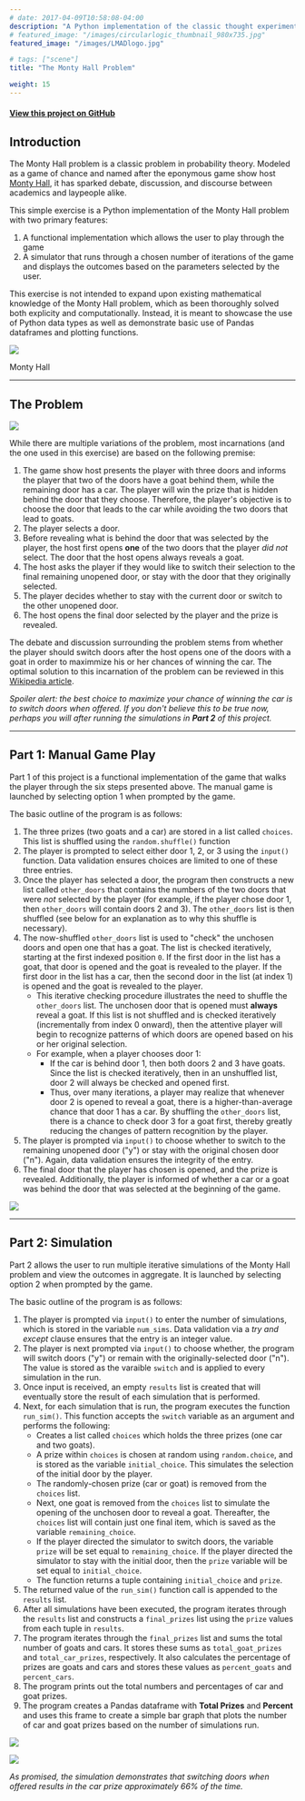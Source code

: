 ```yaml
---
# date: 2017-04-09T10:58:08-04:00
description: "A Python implementation of the classic thought experiment"
# featured_image: "/images/circularlogic_thumbnail_980x735.jpg"
featured_image: "/images/LMADlogo.jpg"

# tags: ["scene"]
title: "The Monty Hall Problem"

weight: 15
---
```

#### [View this project on GitHub](https://github.com/jgabunilas/monty-hall)

## Introduction

The Monty Hall problem is a classic problem in probability theory. Modeled as a game of chance and named after the eponymous game show host [Monty Hall](https://en.wikipedia.org/wiki/Monty_Hall), it has sparked debate, discussion, and discourse between academics and laypeople alike.  

This simple exercise is a Python implementation of the Monty Hall problem with two primary features:
1. A functional implementation which allows the user to play through the game
2. A simulator that runs through a chosen number of iterations of the game and displays the outcomes based on the parameters selected by the user.

This exercise is not intended to expand upon existing mathematical knowledge of the Monty Hall problem, which as been thoroughly solved both explicity and computationally. Instead, it is meant to showcase the use of Python data types as well as demonstrate basic use of Pandas dataframes and plotting functions. 

![](monty_man.jpg)

Monty Hall

---

## The Problem

![](monty_hall_image.png)

While there are multiple variations of the problem, most incarnations (and the one used in this exercise) are based on the following premise:

1. The game show host presents the player with three doors and informs the player that two of the doors have a goat behind them, while the remaining door has a car. The player will win the prize that is hidden behind the door that they choose. Therefore, the player's objective is to choose the door that leads to the car while avoiding the two doors that lead to goats.
2. The player selects a door.
3. Before revealing what is behind the door that was selected by the player, the host first opens **one** of the two doors that the player *did not* select. The door that the host opens always reveals a goat.
4. The host asks the player if they would like to switch their selection to the final remaining unopened door, or stay with the door that they originally selected.
5. The player decides whether to stay with the current door or switch to the other unopened door.
6. The host opens the final door selected by the player and the prize is revealed.

The debate and discussion surrounding the problem stems from whether the player should switch doors after the host opens one of the doors with a goat in order to maximmize his or her chances of winning the car. The optimal solution to this incarnation of the problem can be reviewed in this [Wikipedia article](https://en.wikipedia.org/wiki/Monty_Hall_problem).  

*Spoiler alert: the best choice to maximize your chance of winning the car is to switch doors when offered. If you don't believe this to be true now, perhaps you will after running the simulations in **Part 2** of this project.*

---

## Part 1: Manual Game Play

Part 1 of this project is a functional implementation of the game that walks the player through the six steps presented above. The manual game is launched by selecting option 1 when prompted by the game. 

The basic outline of the program is as follows:
1. The three prizes (two goats and a car) are stored in a list called `choices`. This list is shuffled using the `random.shuffle()` function
2. The player is prompted to select either door 1, 2, or 3 using the `input()` function. Data validation ensures choices are limited to one of these three entries.
3.  Once the player has selected a door, the program then constructs a new list called `other_doors` that contains the numbers of the two doors that were *not* selected by the player (for example, if the player chose door 1, then `other_doors` will contain doors 2 and 3).  The `other_doors` list is then shuffled (see below for an explanation as to why this shuffle is necessary).
4.  The now-shuffled `other_doors` list is used to "check" the unchosen doors and open one that has a goat. The list is checked iteratively, starting at the first indexed position `0`. If the first door in the list has a goat, that door is opened and the goat is revealed to the player. If the first door in the list has a car, then the second door in the list (at index 1) is opened and the goat is revealed to the player.
    * This iterative checking procedure illustrates the need to shuffle the `other_doors` list. The unchosen door that is opened must **always** reveal a goat. If this list is not shuffled and is checked iteratively (incrementally from index 0 onward), then the attentive player will begin to recognize patterns of which doors are opened based on his or her original selection.
    * For example, when a player chooses door 1:
        * If the car is behind door 1, then both doors 2 and 3 have goats. Since the list is checked iteratively, then in an unshuffled list, door 2 will always be checked and opened first.
        * Thus, over many iterations, a player may realize that whenever door 2 is opened to reveal a goat, there is a higher-than-average chance that door 1 has a car. By shuffling the `other_doors` list, there is a chance to check door 3 for a goat first, thereby greatly reducing the changes of pattern recognition by the player.
5. The player is prompted via `input()` to choose whether to switch to the remaining unopened door ("y") or stay with the original chosen door ("n"). Again, data validation ensures the integrity of the entry.
6. The final door that the player has chosen is opened, and the prize is revealed. Additionally, the player is informed of whether a car or a goat was behind the door that was selected at the beginning of the game.

![](manual_play.jpg)

---

## Part 2: Simulation

Part 2 allows the user to run multiple iterative simulations of the Monty Hall problem and view the outcomes in aggregate. It is launched by selecting option 2 when prompted by the game. 

The basic outline of the program is as follows:
1. The player is prompted via `input()` to enter the number of simulations, which is stored in the variable `num_sims`. Data validation via a *try and except* clause ensures that the entry is an integer value.
2. The player is next prompted via `input()` to choose whether, the program will switch doors ("y") or remain with the originally-selected door ("n"). The value is stored as the varaible `switch` and is applied to every simulation in the run.
3. Once input is received, an empty `results` list is created that will eventually store the result of each simulation that is performed.
4. Next, for each simulation that is run, the program executes the function `run_sim()`. This function accepts the `switch` variable as an argument and performs the following:
    * Creates a list called `choices` which holds the three prizes (one car and two goats).
    * A prize within `choices` is chosen at random using `random.choice`, and is stored as the variable `initial_choice`. This simulates the selection of the initial door by the player.
    * The randomly-chosen prize (car or goat) is removed from the `choices` list.
    * Next, one goat is removed from the `choices` list to simulate the opening of the unchosen door to reveal a goat. Thereafter, the `choices` list will contain just one final item, which is saved as the variable `remaining_choice`.
    * If the player directed the simulator to switch doors, the variable `prize` will be set equal to `remaining_choice`. If the player directed the simulator to stay with the initial door, then the `prize` variable will be set equal to `initial_choice`.
    * The function returns a tuple containing `initial_choice` and `prize`.
5. The returned value of the `run_sim()` function call is appended to the `results` list.
6. After all simulations have been executed, the program iterates through the `results` list and constructs a `final_prizes` list using the `prize` values from each tuple in `results`.
7. The program iterates through the `final_prizes` list and sums the total number of goats and cars. It stores these sums as `total_goat_prizes` and `total_car_prizes`, respectively. It also calculates the percentage of prizes are goats and cars and stores these values as `percent_goats` and `percent_cars`.
8. The program prints out the total numbers and percentages of car and goat prizes.
9. The program creates a Pandas dataframe with **Total Prizes** and **Percent** and uses this frame to create a simple bar graph that plots the number of car and goat prizes based on the number of simulations run.

![](simulation.jpg)

![](prize_plot.jpeg)

*As promised, the simulation demonstrates that switching doors when offered results in the car prize approximately 66% of the time.*
